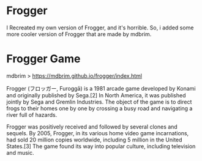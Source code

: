 # Frogger
I Recreated my own version of Frogger, and it's horrible. So, i added some more cooler version of Frogger that are made by mdbrim.

# Frogger Game
mdbrim > https://mdbrim.github.io/frogger/index.html

Frogger (フロッガー, Furoggā) is a 1981 arcade game developed by Konami and originally published by Sega.[2] In North America, it was published jointly by Sega and Gremlin Industries. The object of the game is to direct frogs to their homes one by one by crossing a busy road and navigating a river full of hazards.

Frogger was positively received and followed by several clones and sequels. By 2005, Frogger, in its various home video game incarnations, had sold 20 million copies worldwide, including 5 million in the United States.[3] The game found its way into popular culture, including television and music.


